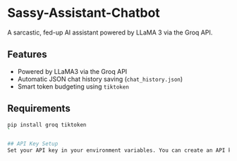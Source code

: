 # Sassy-Assistant-Chatbot

A sarcastic, fed-up AI assistant powered by LLaMA 3 via the Groq API.  

## Features

- Powered by LLaMA3 via the Groq API
- Automatic JSON chat history saving (`chat_history.json`)
- Smart token budgeting using `tiktoken`

## Requirements

```bash 
pip install groq tiktoken
`

## API Key Setup
Set your API key in your environment variables. You can create an API key using [Groq](https://console.groq.com/home).
